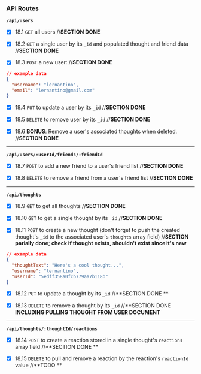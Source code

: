 ### API Routes

**`/api/users`**

- [x] 18.1 `GET` all users //**SECTION DONE**

- [x] 18.2 `GET` a single user by its `_id` and populated thought and friend data //**SECTION DONE**

- [x] 18.3 `POST` a new user: //**SECTION DONE**

```json
// example data
{
  "username": "lernantino",
  "email": "lernantino@gmail.com"
}
```

- [x] 18.4 `PUT` to update a user by its `_id` //**SECTION DONE**

- [x] 18.5 `DELETE` to remove user by its `_id` //**SECTION DONE**

- [x] 18.6 **BONUS**: Remove a user's associated thoughts when deleted. //**SECTION DONE**

---

**`/api/users/:userId/friends/:friendId`**

- [x] 18.7 `POST` to add a new friend to a user's friend list //**SECTION DONE**

- [x] 18.8 `DELETE` to remove a friend from a user's friend list //**SECTION DONE**

---

**`/api/thoughts`**

- [x] 18.9 `GET` to get all thoughts //**SECTION DONE**

- [x] 18.10 `GET` to get a single thought by its `_id` //**SECTION DONE**

- [x] 18.11 `POST` to create a new thought (don't forget to push the created thought's `_id` to the associated user's `thoughts` array field)  //**SECTION parially done; check if thought exists, shouldn't exist since it's new**

```json
// example data
{
  "thoughtText": "Here's a cool thought...",
  "username": "lernantino",
  "userId": "5edff358a0fcb779aa7b118b"
}
```

- [x] 18.12 `PUT` to update a thought by its `_id` //**SECTION DONE **

- [x] 18.13 `DELETE` to remove a thought by its `_id` //**SECTION DONE **INCLUDING PULLING THOUGHT FROM USER DOCUMENT**

---

**`/api/thoughts/:thoughtId/reactions`**

- [x] 18.14 `POST` to create a reaction stored in a single thought's `reactions` array field //**SECTION DONE **

- [x] 18.15 `DELETE` to pull and remove a reaction by the reaction's `reactionId` value //**TODO **